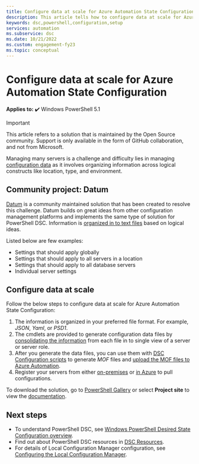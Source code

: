 ```yaml
---
title: Configure data at scale for Azure Automation State Configuration
description: This article tells how to configure data at scale for Azure Automation State Configuration.
keywords: dsc,powershell,configuration,setup
services: automation
ms.subservice: dsc
ms.date: 10/21/2022
ms.custom: engagement-fy23
ms.topic: conceptual
---
```


# Configure data at scale for Azure Automation State Configuration

**Applies to:** :heavy_check_mark: Windows PowerShell 5.1

> [!IMPORTANT]
> This article refers to a solution that is maintained by the Open Source community. Support is only available in the form of GitHub collaboration, and not from Microsoft.

Managing many servers is a challenge and difficulty lies in managing [configuration data](/powershell/dsc/configurations/configdata) as it involves organizing information across logical constructs like location, type, and environment. 

## Community project: Datum

[Datum](https://github.com/gaelcolas/Datum) is a community maintained solution that has been created to resolve this challenge. Datum builds on great ideas from other configuration management platforms and implements the same type of solution for PowerShell DSC. Information is [organized in to text files](https://github.com/gaelcolas/Datum#3-intended-usage) based on logical ideas.

Listed below are few examples:

- Settings that should apply globally
- Settings that should apply to all servers in a location
- Settings that should apply to all database servers
- Individual server settings


## Configure data at scale

Follow the below steps to configure data at scale for Azure Automation State Configuration:

1. The information is organized in your preferred file format. For example, *JSON*, *Yaml*, or *PSD1*.
1. The cmdlets are provided to generate configuration data files by [consolidating the information](https://github.com/gaelcolas/Datum#datum-tree) from each file in to single view of a server or server role.
1. After you generate the data files, you can use them with [DSC Configuration scripts](/powershell/dsc/configurations/write-compile-apply-configuration) to generate *MOF* files and [upload the MOF files to Azure Automation](./tutorial-configure-servers-desired-state.md#create-and-upload-a-configuration-to-azure-automation).
1. Register your servers from either [on-premises](./automation-dsc-onboarding.md#enable-physicalvirtual-linux-machines)
or [in Azure](./automation-dsc-onboarding.md#enable-azure-vms) to pull configurations.

To download the solution, go to [PowerShell Gallery](https://www.powershellgallery.com/packages/datum/) or select **Project site** to view the [documentation](https://github.com/gaelcolas/Datum#2-getting-started--concepts).


## Next steps

- To understand PowerShell DSC, see [Windows PowerShell Desired State Configuration overview](/powershell/dsc/overview).
- Find out about PowerShell DSC resources in [DSC Resources](/powershell/dsc/resources/resources).
- For details of Local Configuration Manager configuration, see [Configuring the Local Configuration Manager](/powershell/dsc/managing-nodes/metaconfig).
